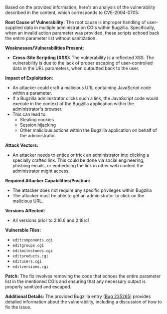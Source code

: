 Based on the provided information, here's an analysis of the vulnerability described in the content, which corresponds to CVE-2004-0705:

**Root Cause of Vulnerability:**
The root cause is improper handling of user-supplied data in multiple administration CGIs within Bugzilla. Specifically, when an invalid action parameter was provided, these scripts echoed back the entire parameter list without sanitization.

**Weaknesses/Vulnerabilities Present:**
- **Cross-Site Scripting (XSS):** The vulnerability is a reflected XSS. The vulnerability is due to the lack of proper escaping of user-controlled data in the URL parameters, when outputted back to the user.

**Impact of Exploitation:**
- An attacker could craft a malicious URL containing JavaScript code within a parameter.
- If a Bugzilla administrator clicks such a link, the JavaScript code would execute in the context of the Bugzilla application within the administrator's browser.
- This can lead to:
  - Stealing cookies
  - Session hijacking
  - Other malicious actions within the Bugzilla application on behalf of the administrator.

**Attack Vectors:**
- An attacker needs to entice or trick an administrator into clicking a specially crafted link. This could be done via social engineering, phishing emails, or embedding the link in other web content the administrator might access.

**Required Attacker Capabilities/Position:**
- The attacker does not require any specific privileges within Bugzilla
- The attacker must be able to get an administrator to click on the malicious URL.

**Versions Affected:**
- All versions prior to 2.16.6 and 2.18rc1.

**Vulnerable Files:**
- `editcomponents.cgi`
- `editgroups.cgi`
- `editmilestones.cgi`
- `editproducts.cgi`
- `editusers.cgi`
- `editversions.cgi`

**Patch:**
The fix involves removing the code that echoes the entire parameter list in the mentioned CGIs and ensuring that any necessary output is properly sanitized and escaped.

**Additional Details:**
The provided Bugzilla entry ([Bug 235265](https://bugzilla.mozilla.org/show_bug.cgi?id=235265)) provides detailed information about the vulnerability, including a discussion of how to fix the issue.